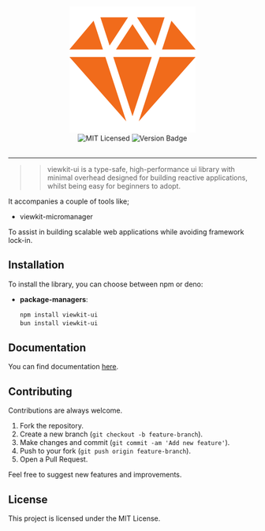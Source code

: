 <br>
<div align="center">
    <div>
    <img src="./ui-kit-logo.png">
    </div>
    <img alt="MIT Licensed" src="https://img.shields.io/badge/license-MIT-blue.svg">
    <img alt="Version Badge" src="https://img.shields.io/badge/version-0.3.2-brightgreen.svg">
</div>

<br>

---

> > viewkit-ui is a type-safe, high-performance ui library with minimal overhead designed for building reactive applications, whilst being easy for beginners to adopt.

It accompanies a couple of tools like;

-   viewkit-micromanager

To assist in building scalable web applications while avoiding framework lock-in.

## Installation

To install the library, you can choose between npm or deno:

-   **package-managers**:

    ```bash
    npm install viewkit-ui
    bun install viewkit-ui
    ```

## Documentation

You can find documentation [here](./INTRO.md).

## Contributing

Contributions are always welcome.

1. Fork the repository.
2. Create a new branch (`git checkout -b feature-branch`).
3. Make changes and commit (`git commit -am 'Add new feature'`).
4. Push to your fork (`git push origin feature-branch`).
5. Open a Pull Request.

Feel free to suggest new features and improvements.

## License

This project is licensed under the MIT License.
